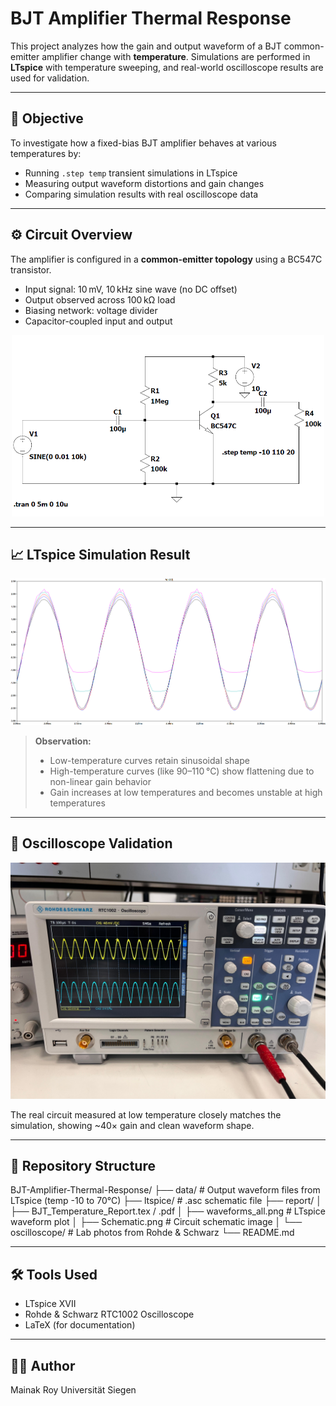 #  BJT Amplifier Thermal Response

This project analyzes how the gain and output waveform of a BJT common-emitter amplifier change with **temperature**. Simulations are performed in **LTspice** with temperature sweeping, and real-world oscilloscope results are used for validation.

---

## 📌 Objective

To investigate how a fixed-bias BJT amplifier behaves at various temperatures by:

- Running `.step temp` transient simulations in LTspice
- Measuring output waveform distortions and gain changes
- Comparing simulation results with real oscilloscope data

---

## ⚙️ Circuit Overview

The amplifier is configured in a **common-emitter topology** using a BC547C transistor.

- Input signal: 10 mV, 10 kHz sine wave (no DC offset)
- Output observed across 100 kΩ load
- Biasing network: voltage divider
- Capacitor-coupled input and output

<p align="center">
  <img src="report/Schematic.png" width="500" alt="LTspice Schematic">
</p>

---

## 📈 LTspice Simulation Result

<p align="center">
  <img src="report/waveforms_all.png" width="600" alt="Waveform Plot - LTspice">
</p>

> **Observation:**  
> - Low-temperature curves retain sinusoidal shape  
> - High-temperature curves (like 90–110 °C) show flattening due to non-linear gain behavior  
> - Gain increases at low temperatures and becomes unstable at high temperatures  

---

## 🧪 Oscilloscope Validation

<p align="center">
  <img src="report/oscilloscope/osc_low_temp_gain40.jpg" width="600" alt="Lab Scope Output">
</p>

The real circuit measured at low temperature closely matches the simulation, showing ~40× gain and clean waveform shape.

---

## 📂 Repository Structure

BJT-Amplifier-Thermal-Response/
├── data/ # Output waveform files from LTspice (temp -10 to 70°C)
├── ltspice/ # .asc schematic file
├── report/
│ ├── BJT_Temperature_Report.tex / .pdf
│ ├── waveforms_all.png # LTspice waveform plot
│ ├── Schematic.png # Circuit schematic image
│ └── oscilloscope/ # Lab photos from Rohde & Schwarz
└── README.md

---

## 🛠 Tools Used

- LTspice XVII
- Rohde & Schwarz RTC1002 Oscilloscope
- LaTeX (for documentation)

---

## 👨‍🔬 Author

Mainak Roy
Universität Siegen 

